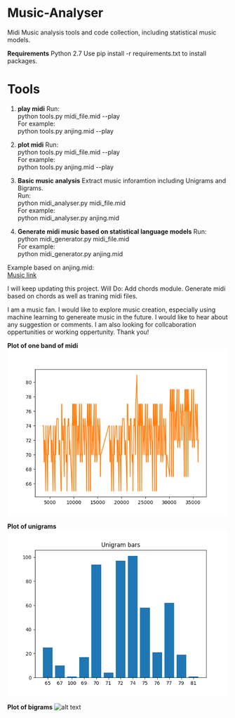 # Music-Analyser
Midi Music analysis tools and code collection, including statistical music models.

**Requirements**
Python 2.7
Use pip install -r requirements.txt to install packages.


# Tools
1. **play midi**
Run: </br>
python tools.py midi_file.mid --play </br>
For example: </br>
python tools.py anjing.mid --play </br>

2. **plot midi**
Run: </br>
python tools.py midi_file.mid --play </br>
For example: </br>
python tools.py anjing.mid --play </br>

3. **Basic music analysis**
Extract music inforamtion including Unigrams and Bigrams. </br>
Run: </br>
python midi_analyser.py midi_file.mid </br>
For example: </br>
python midi_analyser.py anjing.mid </br>

4. **Generate midi music based on statistical language models**
Run: </br>
python midi_generator.py midi_file.mid </br>
For example: </br>
python midi_generator.py anjing.mid </br>

Example based on anjing.mid: </br>
[Music link](https://www.youtube.com/watch?v=KV64yCc-0Y4) </br>


I will keep updating this project. Will Do: Add chords module. Generate midi based on chords as well as traning midi files.

I am a music fan. I would like to explore music creation, especially using machine learning to genereate music in the future. I would like to hear about any suggestion or comments. I am also looking for collcaboration oppertunities or working oppertunity. Thank you!

**Plot of one band of midi** 
![alt text](plot/anjing.mid.png)

**Plot of unigrams**
![alt text](plot/anjing_unigrams.png)


**Plot of bigrams**
![alt text](anjing_bigrams.png)





